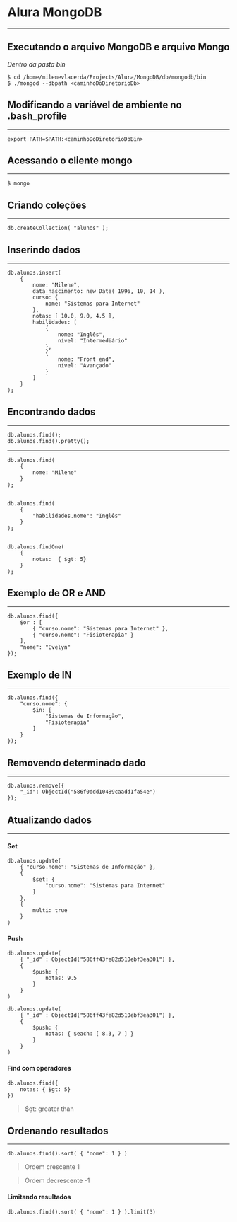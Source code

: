 # Alura MongoDB
------------------------------

## Executando o arquivo MongoDB e arquivo Mongo
*Dentro da pasta bin*

```
$ cd /home/milenevlacerda/Projects/Alura/MongoDB/db/mongodb/bin
$ ./mongod --dbpath <caminhoDoDiretorioDb>

```



## Modificando a variável de ambiente no .bash_profile
-------------------------------
```
export PATH=$PATH:<caminhoDoDiretorioDbBin>
```



## Acessando o cliente mongo
-------------------------------

```
$ mongo
```



## Criando coleções
-------------------------------

```
db.createCollection( "alunos" );
```


## Inserindo dados
-------------------------------


```
db.alunos.insert(
    {
        nome: "Milene",
        data_nascimento: new Date( 1996, 10, 14 ),
        curso: {
            nome: "Sistemas para Internet"
        },
        notas: [ 10.0, 9.0, 4.5 ],
        habilidades: [
            {
                nome: "Inglês",
                nível: "Intermediário"
            },
            {
                nome: "Front end",
                nível: "Avançado"
            }
        ]
    }
);
```



## Encontrando dados
-------------------------------


```
db.alunos.find();
db.alunos.find().pretty();
```


-------------------------------


```
db.alunos.find(
    {
        nome: "Milene"
    }
);


db.alunos.find(
    {
        "habilidades.nome": "Inglês"
    }    
);


db.alunos.findOne(
    {
        notas:  { $gt: 5}
    }    
);
```


## Exemplo de OR e AND
-------------------------------


```
db.alunos.find({
    $or : [
        { "curso.nome": "Sistemas para Internet" },
        { "curso.nome": "Fisioterapia" }    
    ],
    "nome": "Evelyn"
});
```


## Exemplo de IN
-------------------------------


```
db.alunos.find({
    "curso.nome": {
        $in: [
            "Sistemas de Informação",
            "Fisioterapia"
        ]
    }
});
```



## Removendo determinado dado
-------------------------------


```
db.alunos.remove({
    "_id": ObjectId("586f0ddd10489caadd1fa54e")
});
```



## Atualizando dados
-------------------------------


#### Set


```
db.alunos.update(
    { "curso.nome": "Sistemas de Informação" },
    {
        $set: {
            "curso.nome": "Sistemas para Internet"
        }    
    },
    {
        multi: true
    }     
)
```


#### Push


```
db.alunos.update(
    { "_id" : ObjectId("586ff43fe82d510ebf3ea301") },
    {
        $push: {
            notas: 9.5
        }    
    }
)

db.alunos.update(
    { "_id" : ObjectId("586ff43fe82d510ebf3ea301") },
    {
        $push: {
            notas: { $each: [ 8.3, 7 ] }
        }    
    }
)
```


#### Find com operadores


```
db.alunos.find({
    notas: { $gt: 5}
})
```

>$gt: greater than



## Ordenando resultados
-------------------------------


```
db.alunos.find().sort( { "nome": 1 } )
```


>Ordem crescente 1

>Ordem decrescente -1



#### Limitando resultados

```
db.alunos.find().sort( { "nome": 1 } ).limit(3)
```
